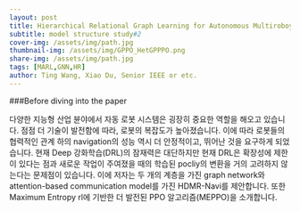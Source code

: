 ```yaml
---
layout: post
title: Hierarchical Relational Graph Learning for Autonomous Multiroboy Cooperative Navigation in Dynamic Environments 
subtitle: model structure study#2 
cover-img: /assets/img/path.jpg
thumbnail-img: /assets/img/GPPO_HetGPPPO.png
share-img: /assets/img/path.jpg
tags: [MARL,GNN,HR]
author: Ting Wang, Xiao Du, Senior IEEE or etc.  
---
```


###Before diving into the paper 

다양한 지능형 산업 뷴야에서 자동 로봇 시스템은 굉장히 중요한 역할을 해오고 있습니다. 점점 더 기술이 발전함에 따라, 로봇의 복잡도가 높아졌습니다. 이에 따라 로봇들의 협력적인 관계 하의 navigation의 성능 역시 더 안정적이고, 뛰어난 것을 요구하게 되었습니다. 현재 Deep 강화학습(DRL)의 잠재력은 대단하지만 현재 DRL은 확장성에 제한이 있다는 점과 새로운 작업이 주여졌을 때의 학습된 pocliy의 변환을 거의 고려하지 않는다는 문제점이 있습니다. 이에 저자는 두 개의 계층을 가진 graph network와 attention-based communication model를 가진 HDMR-Navi를 제안합니다. 또한 Maximum Entropy rl에 기반한 더 발전된 PPO 알고리즘(MEPPO)을 소개합니다. 




